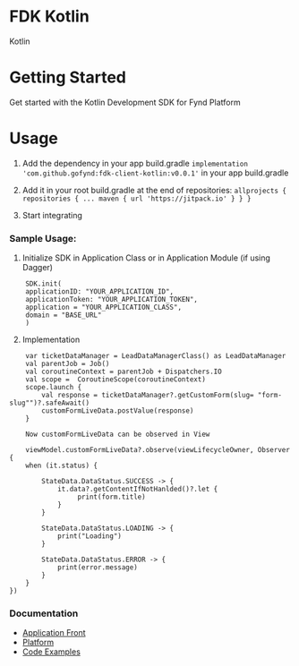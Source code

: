 # FDK Kotlin


Kotlin 

# Getting Started
Get started with the Kotlin Development SDK for Fynd Platform


# Usage

1. Add the dependency in your app build.gradle 
    `implementation 'com.github.gofynd:fdk-client-kotlin:v0.0.1'` 
    in your app build.gradle 

2. Add it in your root build.gradle at the end of repositories:
     `allprojects {
		repositories {
			...
			maven { url 'https://jitpack.io' }
		}
	}`
3. Start integrating


### Sample Usage:


1. Initialize SDK in Application Class or in Application Module (if using Dagger)
```
    SDK.init(
    applicationID: "YOUR_APPLICATION_ID",
    applicationToken: "YOUR_APPLICATION_TOKEN",
    application = "YOUR_APPLICATION_CLASS",
    domain = "BASE_URL"
    )

```


2. Implementation
```
    var ticketDataManager = LeadDataManagerClass() as LeadDataManager
    val parentJob = Job()
    val coroutineContext = parentJob + Dispatchers.IO
    val scope =  CoroutineScope(coroutineContext)
    scope.launch {
        val response = ticketDataManager?.getCustomForm(slug= "form-slug"")?.safeAwait()
        customFormLiveData.postValue(response)
    }

```

```
    Now customFormLiveData can be observed in View

    viewModel.customFormLiveData?.observe(viewLifecycleOwner, Observer {
    when (it.status) {
        
        StateData.DataStatus.SUCCESS -> {
            it.data?.getContentIfNotHanlded()?.let {
                 print(form.title)
            }
        }

        StateData.DataStatus.LOADING -> {
            print("Loading")
        }
        
        StateData.DataStatus.ERROR -> {
            print(error.message)
        }
    }
})
```


### Documentation

* [Application Front](documentation/APPLICATION.md)
* [Platform](documentation/PLATFORM.md)
* [Code Examples](documentation/EXAMPLES.md)